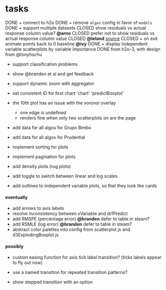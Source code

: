 # tasks
DONE + connect to h2o
DONE + remove `algos` config in favor of `models`
DONE + support multiple datasets
CLOSED show residuals vs actual response column value? **@arno**
CLOSED prefer not to show residuals vs actual response column value 
CLOSED  **@leland** [source](http://stats.stackexchange.com/questions/155587/residual-plots-why-plot-versus-fitted-values-not-observed-y-values)
CLOSED + on exit animate points back to 0 baseline **@ivy**
DONE + display independent variable scatterplots by variable importance
DONE from h2o-3, with design from @tonyhschu

+ support classification problems
+ show @branden et al and get feedback
+ support dynamic zoom with aggregator

+ set consistent ID for first chart 
  'chart'
  'predictBoxplot'
+ the 10th plot has an issue with the voronoi overlay
  - one edge is undefined
  - renders fine when only two scatterplots on are the page

+ add data for all algos for Grupo Bimbo
+ add data for all algos for Prudential

+ implement sorting for plots
+ implement pagination for plots
+ add density plots (rug plots)
+ add toggle to switch between linear and log scales
+ add outlines to independent variable plots, 
  so that they look like cards










 
#### eventually
+ add arrows to axis labels
+ resolve inconsistency between xVariable and drfPredict
+ add RMSPE (percentage error) **@branden** defer to table in steam?
+ add RSMLE (log error) **@branden** defer to table in steam?
+ abstract color palettes into config from scatterplot.js
  and d3ExplodingBoxplot.js



#### possibly
+ custom easing function for axis tick label transition?
  (ticks labels appear to fly out now)
+ use a named transition for repeated transition patterns?

+ show stepped transition with an option
